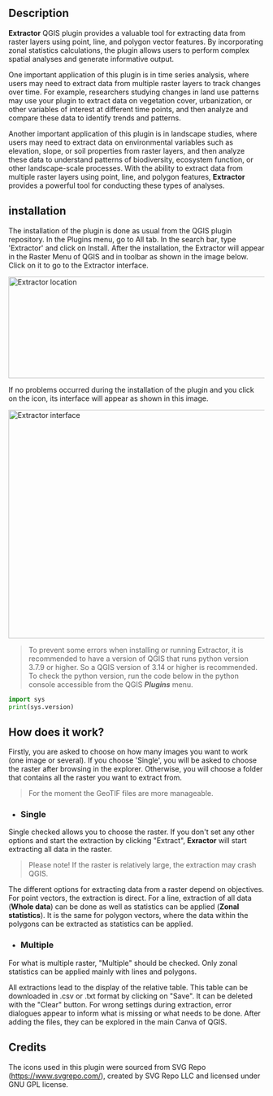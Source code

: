 

## Description
**Extractor** QGIS plugin provides a valuable tool for extracting data from raster layers using point, line, and polygon vector features. By incorporating zonal statistics calculations, the plugin allows users to perform complex spatial analyses and generate informative output.

One important application of this plugin is in time series analysis, where users may need to extract data from multiple raster layers to track changes over time. For example, researchers studying changes in land use patterns may use your plugin to extract data on vegetation cover, urbanization, or other variables of interest at different time points, and then analyze and compare these data to identify trends and patterns.

Another important application of this plugin is in landscape studies, where users may need to extract data on environmental variables such as elevation, slope, or soil properties from raster layers, and then analyze these data to understand patterns of biodiversity, ecosystem function, or other landscape-scale processes. With the ability to extract data from multiple raster layers using point, line, and polygon features, **Extractor** provides a powerful tool for conducting these types of analyses.

## installation
The installation of the plugin is done as usual from the QGIS plugin repository. In the Plugins menu, go to All tab. In the search bar, type 'Extractor' and click on Install. After the installation, the Extractor will appear in the Raster Menu of QGIS and in toolbar as shown in the image below. Click on it to go to the Extractor interface.

<img src="https://user-images.githubusercontent.com/58343945/225006009-d42cc5f3-5b4f-4c82-8614-81ef38308b2c.png" alt="Extractor location" width="600" height="200">

If no problems occurred during the installation of the plugin and you click on the icon, its interface will appear as shown in this image.

<img src="https://user-images.githubusercontent.com/58343945/224814864-6783ca90-3a2c-4631-8f60-e5367cdc09d3.png" alt="Extractor interface" width="600" height="450">

> To prevent some errors when installing or running Extractor, it is recommended to have a version of QGIS that runs python version 3.7.9 or higher. So a QGIS version of 3.14 or higher is recommended.
To check the python version, run the code below in the python console accessible from the QGIS **_Plugins_** menu.

```python
import sys
print(sys.version)
```


## How does it work?

Firstly, you are asked to choose on how many images you want to work (one image or several). If you choose 'Single', you will be asked to choose the raster after browsing in the explorer. Otherwise, you will choose a folder that contains all the raster you want to extract from.

> For the moment the GeoTIF files are more manageable.

* ###  Single
Single checked allows you to choose the raster. If you don't set any other options and start the extraction by clicking "Extract", **Exractor** will start extracting all data in the raster. 

> Please note! If the raster is relatively large, the extraction may crash QGIS.  

The different options for extracting data from a raster depend on objectives. For point vectors, the extraction is direct. For a line, extraction of all data (__Whole data__) can be done as well as statistics can be applied (__Zonal statistics__). It is the same for polygon vectors, where the data within the polygons can be extracted as statistics can be applied. 

* ### Multiple
For what is multiple raster, "Multiple" should be checked. Only zonal statistics can be applied mainly with lines and polygons.  

All extractions lead to the display of the relative table. This table can be downloaded in .csv or .txt format by clicking on "Save". It can be deleted with the "Clear" button. 
For wrong settings during extraction, error dialogues appear to inform what is missing or what needs to be done. After adding the files, they can be explored in the main Canva of QGIS.

## Credits
The icons used in this plugin were sourced from SVG Repo (https://www.svgrepo.com/), created by SVG Repo LLC and licensed under GNU GPL license.
